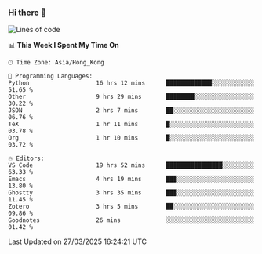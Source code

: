 ### Hi there 👋

<!--
**nicehiro/nicehiro** is a ✨ _special_ ✨ repository because its `README.md` (this file) appears on your GitHub profile.

Here are some ideas to get you started:

- 🔭 I’m currently working on ...
- 🌱 I’m currently learning ...
- 👯 I’m looking to collaborate on ...
- 🤔 I’m looking for help with ...
- 💬 Ask me about ...
- 📫 How to reach me: ...
- 😄 Pronouns: ...
- ⚡ Fun fact: ...
-->

<!--START_SECTION:waka-->
![Lines of code](https://img.shields.io/badge/From%20Hello%20World%20I%27ve%20Written-1.6%20million%20lines%20of%20code-blue)

📊 **This Week I Spent My Time On** 

```text
🕑︎ Time Zone: Asia/Hong_Kong

💬 Programming Languages: 
Python                   16 hrs 12 mins      █████████████░░░░░░░░░░░░   51.65 % 
Other                    9 hrs 29 mins       ████████░░░░░░░░░░░░░░░░░   30.22 % 
JSON                     2 hrs 7 mins        ██░░░░░░░░░░░░░░░░░░░░░░░   06.76 % 
TeX                      1 hr 11 mins        █░░░░░░░░░░░░░░░░░░░░░░░░   03.78 % 
Org                      1 hr 10 mins        █░░░░░░░░░░░░░░░░░░░░░░░░   03.72 % 

🔥 Editors: 
VS Code                  19 hrs 52 mins      ████████████████░░░░░░░░░   63.33 % 
Emacs                    4 hrs 19 mins       ███░░░░░░░░░░░░░░░░░░░░░░   13.80 % 
Ghostty                  3 hrs 35 mins       ███░░░░░░░░░░░░░░░░░░░░░░   11.45 % 
Zotero                   3 hrs 5 mins        ██░░░░░░░░░░░░░░░░░░░░░░░   09.86 % 
Goodnotes                26 mins             ░░░░░░░░░░░░░░░░░░░░░░░░░   01.42 % 
```


 Last Updated on 27/03/2025 16:24:21 UTC
<!--END_SECTION:waka-->
